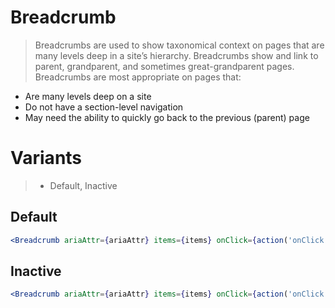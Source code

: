 # Breadcrumb

> Breadcrumbs are used to show taxonomical context on pages that are many levels deep in a site’s hierarchy. Breadcrumbs show and link to parent, grandparent, and sometimes great-grandparent pages. Breadcrumbs are most appropriate on pages that:

- Are many levels deep on a site
- Do not have a section-level navigation
- May need the ability to quickly go back to the previous (parent) page

# Variants

> - Default, Inactive

## Default

```jsx
<Breadcrumb ariaAttr={ariaAttr} items={items} onClick={action('onClick')} />
```

## Inactive

```jsx
<Breadcrumb ariaAttr={ariaAttr} items={items} onClick={action('onClick')} state={breadcrumbState.inactive} />
```
